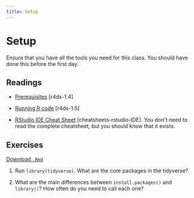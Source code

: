 ```yaml
---
title: Setup
---
```


<!-- Generated automatically from setup.yml. Do not edit by hand -->

# Setup

Ensure that you have all the tools you need for this class. You should have
done this before the first day.

## Readings

  * [Prerequisites](http://r4ds.had.co.nz/introduction.html#prerequisites) [r4ds-1.4]

  * [Running R code](http://r4ds.had.co.nz/introduction.html#running-r-code) [r4ds-1.5]

  * [RStudio IDE Cheat Sheet](https://www.rstudio.com/wp-content/uploads/2016/01/rstudio-IDE-cheatsheet.pdf) [cheatsheets-rstudio-IDE].
    You don't need to read the complete cheatsheet, but you should know that it
    exists.


## Exercises
[Download `.Rmd`](setup-exercises.Rmd)


1.  Run `library(tidyverse)`. What are the core packages in the tidyverse?

2.  What are the main differences between `install.packages()` and `library()`? How often do you need to call each one?

